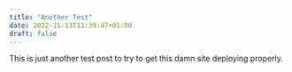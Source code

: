 ```yaml
---
title: "Another Test"
date: 2022-11-13T11:39:47+01:00
draft: false
---
```


This is just another test post to try to get this damn site deploying properly.

